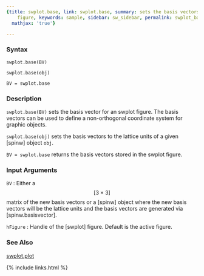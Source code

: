 ```yaml
---
{title: swplot.base, link: swplot.base, summary: sets the basis vectors of an swplot
    figure, keywords: sample, sidebar: sw_sidebar, permalink: swplot_base, folder: swplot,
  mathjax: 'true'}

---
```

  
### Syntax
  
`swplot.base(BV)`
 
`swplot.base(obj)`
  
`BV = swplot.base`
 
### Description
  
`swplot.base(BV)` sets the basis vector for an swplot figure. The basis
vectors can be used to define a non-orthogonal coordinate system for
graphic objects.
 
`swplot.base(obj)` sets the basis vectors to the lattice units of a given
[spinw] object `obj`.
   
`BV = swplot.base` returns the basis vectors stored in the swplot figure.
   
  
### Input Arguments
  
`BV`
: Either a $$[3\times 3]$$ matrix of the new basis vectors or a [spinw]
  object where the new basis vectors will be the lattice
  units and the basis vectors are generated via [spinw.basisvector].
  
`hFigure`
: Handle of the [swplot] figure. Default is the active
  figure.
  
### See Also
  
[swplot.plot](swplot_plot)
 

{% include links.html %}
